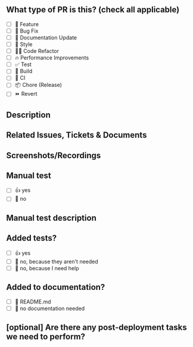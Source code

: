<!--
  For a timely review/response, please avoid force-pushing additional
  commits if your PR already received reviews or comments.
  
  Before submitting a Pull Request, please ensure you've done the following:
  - 👷‍♀️ Create small PRs. In most cases, this will be possible.
  - ✅ Provide tests for your changes.
  - 📝 Use descriptive commit messages.
  - 📗 Update any related documentation and include any relevant screenshots.

  Commit your changes in logical chunks. When you are ready to commit, make sure
  to write a Good Commit Message™. Consult the [Erlang's contributing guide](https://github.com/erlang/otp/wiki/Writing-good-commit-messages)
  if you're unsure of what constitutes a Good Commit Message™. Use [interactive rebase](https://help.github.com/articles/about-git-rebase)
  to group your commits into logical units of work before submitting it.

  Delete any sections that are not needed.
-->
## What type of PR is this? (check all applicable)
- [ ] 🍕 Feature
- [ ] 🐛 Bug Fix
- [ ] 📝 Documentation Update
- [ ] 🎨 Style
- [ ] 🧑‍💻 Code Refactor
- [ ] 🔥 Performance Improvements
- [ ] ✅ Test
- [ ] 🤖 Build
- [ ] 🔁 CI
- [ ] 📦 Chore (Release)
- [ ] ⏩ Revert

## Description
<!-- 
Please do not leave this blank.  Give a brief description of the pull request followed by a list of changes.

e.g.
Provides basic unit test coverage at the lowest level of our timescale reader/writer i.e. at the database mapping level.

  - Updates to setup_test.go for reader and writer for compatibility with the latest version of our platform
  - Updates to existing tests in writer's consumer_test.go and reader's messages_test.go to be compatible with current platform
  - Created devices_test.go to cover timescale/devices.go and projects_test.go to cover timescale/projects.go.
-->

## Related Issues, Tickets & Documents
<!-- 
Please use this format link issue numbers: Fixes #123
Include links to any clickup or other external relevant tickets
-->

## Screenshots/Recordings
<!-- Visual changes require screenshots -->

## Manual test
<!-- Have you manually tested this code and confirmed it is working? -->
- [ ] 👍 yes
- [ ] 🙅 no

## Manual test description
<!-- If you selected "Yes" for manual testing, please provide a brief description of the test steps and results here. -->

## Added tests?
- [ ] 👍 yes
- [ ] 🙅 no, because they aren't needed
- [ ] 🙋 no, because I need help

## Added to documentation?
- [ ] 📜 README.md
- [ ] 🙅 no documentation needed

## [optional] Are there any post-deployment tasks we need to perform?

